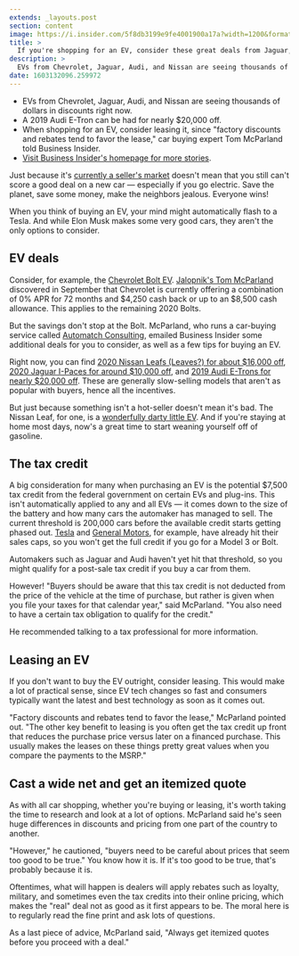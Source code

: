 ```yaml
--- 
extends: _layouts.post 
section: content 
image: https://i.insider.com/5f8db3199e9fe4001900a17a?width=1200&format=jpeg 
title: > 
  If you're shopping for an EV, consider these great deals from Jaguar, Audi, and Nissan before going straight for a Tesla 
description: > 
  EVs from Chevrolet, Jaguar, Audi, and Nissan are seeing thousands of dollars in discounts right now.When shopping for an EV, consider leasing it, since "factory discounts and rebates tend to favor the lease," car buying expert Tom McParland told Business Insider.When you think of buying an EV, your mind might automatically flash to a Tesla.The tax creditA big consideration for many when purchasing an EV is the potential $7,500 tax credit from the federal government on certain EVs and plug-ins.Automakers such as Jaguar and Audi haven't yet hit that threshold, so you might qualify for a post-sale tax credit if you buy a car from them. 
date: 1603132096.259972 
--- 
```

<div><ul class="summary-list">
<li>EVs from Chevrolet, Jaguar, Audi, and Nissan are seeing thousands of dollars in discounts right now.</li>
<li>A 2019 Audi E-Tron can be had for nearly $20,000 off.&#160;</li>
<li>When shopping for an EV, consider leasing it, since "factory discounts and rebates tend to favor the lease," car buying expert Tom McParland told Business Insider.</li>
<li><a href="https://www.businessinsider.com/?hprecirc-bullet">Visit Business Insider's homepage for more stories</a>.</li>
</ul>
<p id="gpt-post-transportation-mobile_in_post_ad-fluid-1" class="ad ad-wrapper fluid in-post only-mobile"></p>

<p id="gpt-post-transportation-desktop_in_post_ad-fluid-1" class="ad ad-wrapper fluid in-post only-desktop"></p>
<p>Just because it's <a href="https://www.businessinsider.com/average-prices-for-cars-increased-during-covid-19-over-demand-2020-8">currently a seller's market</a> doesn't mean that you still can't score a good deal on a new car &#8212; especially if you go electric. Save the planet, save some money, make the neighbors jealous. Everyone wins!</p><p>When you think of buying an EV, your mind might automatically flash to a Tesla. And while Elon Musk makes some very good cars, they aren't the only options to consider.&#160;</p><h2><strong>EV deals</strong></h2><p>Consider, for example, the <a href="https://www.businessinsider.com/2020-chevy-bolt-ev-review-extended-range-photos-features-verdict-2020-5">Chevrolet Bolt EV</a>. <a href="https://jalopnik.com/you-can-get-a-bonkers-deal-on-a-chevy-bolt-right-now-1845082072">Jalopnik's Tom McParland</a> discovered in September that Chevrolet is currently offering a combination of 0% APR for 72 months and $4,250 cash back or up to an $8,500 cash allowance. This applies to the remaining 2020 Bolts.</p><p>But the savings don't stop at the Bolt. McParland, who runs a car-buying service called <a href="https://automatchconsulting.com/">Automatch Consulting</a>, emailed Business Insider some additional deals for you to consider, as well as a few tips for buying an EV.</p>
<p id="gpt-post-transportation-mobile_in_post_ad-fluid-2" class="ad ad-wrapper fluid in-post only-mobile"></p>

<p id="gpt-post-transportation-desktop_in_post_ad-fluid-2" class="ad ad-wrapper fluid in-post only-desktop"></p>
<p>Right now, you can find <a href="https://www.autotrader.com/cars-for-sale/vehicledetails.xhtml?listingId=549338300&amp;zip=01772&amp;referrer=%2Fcars-for-sale%2Fsearchresults.xhtml%3Fzip%3D01772%26city%3DSouthborough%26incremental%3Dall%26modelCodeList%3DLEAF%26makeCodeList%3DNISSAN%26listingTypes%3DNEW%26sortBy%3DderivedpriceASC%26location%3D%255Bobject%2BObject%255D%26state%3DMA%26firstRecord%3D0%26marketExtension%3Dinclude%26searchRadius%3D0%26isNewSearch%3Dfalse&amp;listingTypes=NEW&amp;numRecords=25&amp;firstRecord=0&amp;modelCodeList=LEAF&amp;makeCodeList=NISSAN&amp;searchRadius=0&amp;makeCode1=NISSAN&amp;modelCode1=LEAF&amp;clickType=listing">2020 Nissan Leafs (Leaves?) for about $16,000 off</a>, <a href="https://www.autotrader.com/cars-for-sale/Jaguar/I-PACE/Southborough+MA-01772?listingType=new&amp;makeCodeList=JAG&amp;modelCodeList=JAGIPACE&amp;redirectExpiredPage=1&amp;searchRadius=0">2020 Jaguar I-Paces for around $10,000 off</a>, and <a href="https://www.autotrader.com/cars-for-sale/vehicledetails.xhtml?listingId=540769421&amp;zip=01772&amp;referrer=%2Fcars-for-sale%2Fsearchresults.xhtml%3Fzip%3D01772%26city%3DSouthborough%26incremental%3Dall%26modelCodeList%3DAUDIETRON%26makeCodeList%3DAUDI%26listingTypes%3DNEW%26sortBy%3DderivedpriceASC%26location%3D%255Bobject%2BObject%255D%26state%3DMA%26firstRecord%3D0%26marketExtension%3Dinclude%26searchRadius%3D0%26isNewSearch%3Dfalse&amp;listingTypes=NEW&amp;numRecords=25&amp;firstRecord=0&amp;modelCodeList=AUDIETRON&amp;makeCodeList=AUDI&amp;searchRadius=0&amp;makeCode1=AUDI&amp;modelCode1=AUDIETRON&amp;clickType=listing">2019 Audi E-Trons for nearly $20,000 off</a>. These are generally slow-selling models that aren't as popular with buyers, hence all the incentives.&#160;</p><p>But just because something isn't a hot-seller doesn't mean it's bad. The Nissan Leaf, for one, is a <a href="https://jalopnik.com/the-2019-nissan-leaf-plus-brings-the-range-and-the-fun-1836253250">wonderfully darty little EV</a>. And if you're staying at home most days, now's a great time to start weaning yourself off of gasoline.&#160;&#160;</p><h2><strong>The tax credit</strong></h2><p>A big consideration for many when purchasing an EV is the potential $7,500 tax credit from the federal government on certain EVs and plug-ins. This isn't automatically applied to any and all EVs &#8212; it comes down to the size of the battery and how many cars the automaker has managed to sell. The current threshold is 200,000 cars before the available credit starts getting phased out. <a href="https://www.reuters.com/article/us-tesla-tax-credit/tesla-hits-200000-cars-meaning-lower-tax-credit-for-buyers-idUSKBN1K222F">Tesla</a> and <a href="https://www.detroitnews.com/story/business/autos/general-motors/2019/01/03/gm-hits-200-k-cap-ev-tax-credit/2470868002/">General Motors</a>, for example, have already hit their sales caps, so you won't get the full credit if you go for a Model 3 or Bolt.</p><p>Automakers such as Jaguar and Audi haven't yet hit that threshold, so you might qualify for a post-sale tax credit if you buy a car from them.</p>
<p id="gpt-post-transportation-mobile_in_post_ad-fluid-3" class="ad ad-wrapper fluid in-post only-mobile"></p>

<p id="gpt-post-transportation-desktop_in_post_ad-fluid-3" class="ad ad-wrapper fluid in-post only-desktop"></p>
<p>However! "Buyers should be aware that this tax credit is not deducted from the price of the vehicle at the time of purchase, but rather is given when you file your taxes for that calendar year," said McParland. "You also need to have a certain tax obligation to qualify for the credit."</p><p>He recommended talking to a tax professional for more information.&#160;</p><h2><strong>Leasing an EV</strong></h2><p>If you don't want to buy the EV outright, consider leasing. This would make a lot of practical sense, since EV tech changes so fast and consumers typically want the latest and best technology as soon as it comes out.&#160;</p><p>"Factory discounts and rebates tend to favor the lease," McParland pointed out.&#160;"The other key benefit to leasing is you often get the tax credit up front that reduces the purchase price versus later on a financed purchase. This usually makes the leases on these things pretty great values when you compare the payments to the MSRP."</p>
<p id="gpt-post-transportation-mobile_in_post_ad-fluid-4" class="ad ad-wrapper fluid in-post only-mobile"></p>

<p id="gpt-post-transportation-desktop_in_post_ad-fluid-4" class="ad ad-wrapper fluid in-post only-desktop"></p>
<h2><strong>Cast a wide net and get an itemized quote</strong></h2><p>As with all car shopping, whether you're buying or leasing, it's worth taking the time to research and look at a lot of options. McParland said he's seen huge differences in discounts and pricing from one part of the country to another.</p><p>"However," he cautioned, "buyers need to be careful about prices that seem too good to be true." You know how it is. If it's too good to be true, that's probably because it is.</p><p>Oftentimes, what will happen is dealers will apply rebates such as loyalty, military, and sometimes even the tax credits into their online pricing, which makes the "real" deal not as good as it first appears to be. The moral here is to regularly read the fine print and ask lots of questions.</p><p>As a last piece of advice, McParland said, "Always get itemized quotes before you proceed with a deal."&#160;</p>
                  </div>